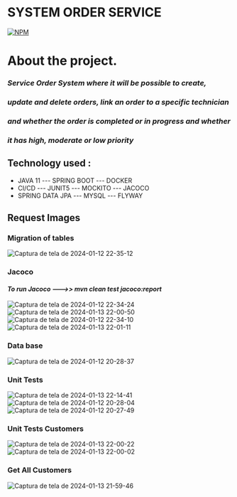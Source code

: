 # SYSTEM ORDER SERVICE

[![NPM](https://img.shields.io/npm/l/react)](https://github.com/JoelMaciel/Product-Catalog/blob/readm/LICENCE)

# About the project.



### *Service Order System where it will be possible to create,*
### *update and delete orders, link an order to a specific technician*
### *and whether the order is completed or in progress and whether* 
### *it has high, moderate or low priority*
## Technology used :
-  JAVA 11 ---  SPRING BOOT ---  DOCKER 
-  CI/CD ---   JUNIT5 ---  MOCKITO --- JACOCO
-  SPRING DATA JPA --- MYSQL --- FLYWAY

## Request Images

### Migration of tables
![Captura de tela de 2024-01-12 22-35-12](https://github.com/JoelMaciel/Service-Order-System-Backend/assets/77079093/abaca31c-3485-4b1e-94e2-fae3c5798bbc)

### Jacoco
#### *To run Jacoco  --->>    mvn clean test jacoco:report*
![Captura de tela de 2024-01-12 22-34-24](https://github.com/JoelMaciel/Service-Order-System-Backend/assets/77079093/64b69f09-6d23-409e-a996-1c78159126e8)
![Captura de tela de 2024-01-13 22-00-50](https://github.com/JoelMaciel/MicroCommerce/assets/77079093/868a978d-91bb-43d3-96d6-00ab924df8c7)
![Captura de tela de 2024-01-12 22-34-10](https://github.com/JoelMaciel/Service-Order-System-Backend/assets/77079093/f19c7294-88de-422b-a08c-d657b09b8439)
![Captura de tela de 2024-01-13 22-01-11](https://github.com/JoelMaciel/MicroCommerce/assets/77079093/aa1a1b68-da1c-471d-a7e7-237ee15ce677)



### Data base
![Captura de tela de 2024-01-12 20-28-37](https://github.com/JoelMaciel/Service-Order-System-Backend/assets/77079093/69dba089-7170-4348-bb34-1a971fb8f096)

### Unit Tests 
![Captura de tela de 2024-01-13 22-14-41](https://github.com/JoelMaciel/Service-Order-System-Backend/assets/77079093/a962cd6a-80b8-4e1e-a43e-ab6f36c0acda)
![Captura de tela de 2024-01-12 20-28-04](https://github.com/JoelMaciel/Service-Order-System-Backend/assets/77079093/87395bea-55fc-40b5-b0ce-5b9399660146)
![Captura de tela de 2024-01-12 20-27-49](https://github.com/JoelMaciel/Service-Order-System-Backend/assets/77079093/21c66724-add4-41da-aab8-c53ad2601bf9)

### Unit Tests Customers

![Captura de tela de 2024-01-13 22-00-22](https://github.com/JoelMaciel/MicroCommerce/assets/77079093/a4b3a504-b667-4934-a33b-7fc4504431c8)
![Captura de tela de 2024-01-13 22-00-02](https://github.com/JoelMaciel/MicroCommerce/assets/77079093/e20ec6df-9de8-4f10-b13c-d16e3cc7623a)

### Get All Customers
![Captura de tela de 2024-01-13 21-59-46](https://github.com/JoelMaciel/MicroCommerce/assets/77079093/7075ad56-c420-4b4b-8095-b6655371d23f)




